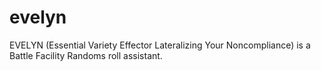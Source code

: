 # evelyn
EVELYN (Essential Variety Effector Lateralizing Your Noncompliance) is a Battle Facility Randoms roll assistant.
